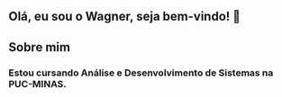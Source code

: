 ## Olá, eu sou o Wagner, seja bem-vindo! 👋 

<h2> Sobre mim </h2>
<h3>
  Estou cursando Análise e Desenvolvimento de Sistemas na PUC-MINAS.<br>
  <br>
  <br>
</h3>